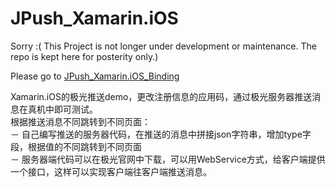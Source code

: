 # JPush_Xamarin.iOS

Sorry :( This Project is not longer under development or maintenance. The repo is kept here for posterity only.)

Please go to [JPush_Xamarin.iOS_Binding](https://github.com/FunckyWay/JPush_Xamarin.iOS_Binding)

Xamarin.iOS的极光推送demo，更改注册信息的应用码，通过极光服务器推送消息在真机中即可测试。  
根据推送消息不同跳转到不同页面：  
－ 自己编写推送的服务器代码，在推送的消息中拼接json字符串，增加type字段，根据值的不同跳转到不同页面  
－ 服务器端代码可以在极光官网中下载，可以用WebService方式，给客户端提供一个接口，这样可以实现客户端往客户端推送消息。
